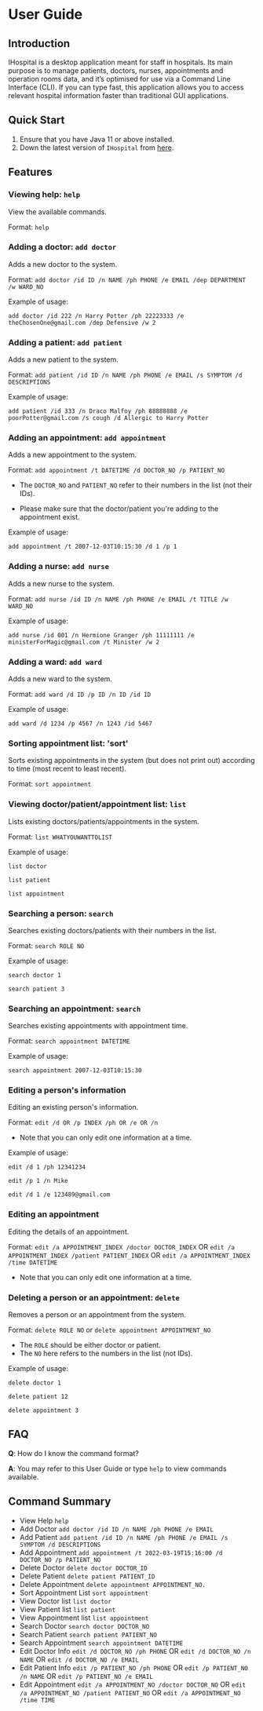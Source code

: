 # User Guide

## Introduction

IHospital is a desktop application meant for staff in hospitals. 
Its main purpose is to manage patients, doctors, nurses, appointments and operation rooms data, 
and it’s optimised for use via a Command Line Interface (CLI). If you can type fast, 
this application allows you to access relevant hospital information faster than traditional GUI applications.

## Quick Start

1. Ensure that you have Java 11 or above installed.
1. Down the latest version of `IHospital` from [here](https://github.com/AY2122S2-CS2113-T11-2/tp/releases).

## Features 

### Viewing help: `help`
View the available commands.

Format: `help`

### Adding a doctor: `add doctor`
Adds a new doctor to the system.

Format: `add doctor /id ID /n NAME /ph PHONE /e EMAIL /dep DEPARTMENT /w WARD_NO`

Example of usage: 

`add doctor /id 222 /n Harry Potter /ph 22223333 /e theChosenOne@gmail.com /dep Defensive /w 2`


### Adding a patient: `add patient`
Adds a new patient to the system.

Format: `add patient /id ID /n NAME /ph PHONE /e EMAIL /s SYMPTOM /d DESCRIPTIONS`

Example of usage:

`add patient /id 333 /n Draco Malfoy /ph 88888888 /e poorPotter@gmail.com /s cough /d Allergic to Harry Potter`


### Adding an appointment: `add appointment`
Adds a new appointment to the system.

Format: `add appointment /t DATETIME /d DOCTOR_NO /p PATIENT_NO`

* The `DOCTOR_NO` and `PATIENT_NO` refer to their numbers in the list (not their IDs).

* Please make sure that the doctor/patient you're adding to the appointment exist.

Example of usage:

`add appointment /t 2007-12-03T10:15:30 /d 1 /p 1`


### Adding a nurse: `add nurse`
Adds a new nurse to the system.

Format: `add nurse /id ID /n NAME /ph PHONE /e EMAIL /t TITLE /w WARD_NO`

Example of usage:

`add nurse /id 001 /n Hermione Granger /ph 11111111 /e ministerForMagic@gmail.com /t Minister /w 2`

### Adding a ward: `add ward`
Adds a new ward to the system.

Format: `add ward /d ID /p ID /n ID /id ID`

Example of usage:

`add ward /d 1234 /p 4567 /n 1243 /id 5467`


### Sorting appointment list: 'sort'
Sorts existing appointments in the system (but does not print out) according to time (most recent to least recent).

Format: `sort appointment`

### Viewing doctor/patient/appointment list: `list`
Lists existing doctors/patients/appointments in the system.

Format: `list WHATYOUWANTTOLIST`

Example of usage:

`list doctor`

`list patient`

`list appointment`

### Searching a person: `search`
Searches existing doctors/patients with their numbers in the list.

Format: `search ROLE NO`

Example of usage:

`search doctor 1`

`search patient 3`

### Searching an appointment: `search`
Searches existing appointments with appointment time.

Format: `search appointment DATETIME`

Example of usage: 

`search appointment 2007-12-03T10:15:30`

### Editing a person's information
Editing an existing person's information.

Format: `edit /d OR /p INDEX /ph OR /e OR /n`

* Note that you can only edit one information at a time.

Example of usage:

`edit /d 1 /ph 12341234`

`edit /p 1 /n Mike`

`edit /d 1 /e 123489@gmail.com`

### Editing an appointment
Editing the details of an appointment.

Format: `edit /a APPOINTMENT_INDEX /doctor DOCTOR_INDEX` OR `edit /a APPOINTMENT_INDEX /patient PATIENT_INDEX` OR `edit /a APPOINTMENT_INDEX /time DATETIME`

* Note that you can only edit one information at a time.

### Deleting a person or an appointment: `delete`
Removes a person or an appointment from the system.

Format: `delete ROLE NO` or `delete appointment APPOINTMENT_NO`

* The `ROLE` should be either doctor or patient.
* The `NO` here refers to the numbers in the list (not IDs).

Example of usage:

`delete doctor 1`

`delete patient 12`

`delete appointment 3`


## FAQ

**Q**: How do I know the command format? 

**A**: You may refer to this User Guide or type `help` to view commands available.

## Command Summary

* View Help `help`
* Add Doctor `add doctor /id ID /n NAME /ph PHONE /e EMAIL`
* Add Patient `add patient /id ID /n NAME /ph PHONE /e EMAIL /s SYMPTOM /d DESCRIPTIONS`
* Add Appointment `add appointment /t 2022-03-19T15:16:00 /d DOCTOR_NO /p PATIENT_NO`
* Delete Doctor `delete doctor DOCTOR_ID`
* Delete Patient `delete patient PATIENT_ID`
* Delete Appointment `delete appointment APPOINTMENT_NO.`
* Sort Appointment List `sort appointment`
* View Doctor list `list doctor`
* View Patient list `list patient`
* View Appointment list `list appointment`
* Search Doctor `search doctor DOCTOR_NO`
* Search Patient `search patient PATIENT_NO`
* Search Appointment `search appointment DATETIME`
* Edit Doctor Info `edit /d DOCTOR_NO /ph PHONE` OR `edit /d DOCTOR_NO /n NAME` OR `edit /d DOCTOR_NO /e EMAIL`
* Edit Patient Info `edit /p PATIENT_NO /ph PHONE` OR `edit /p PATIENT_NO /n NAME` OR `edit /p PATIENT_NO /e EMAIL`
* Edit Appointment `edit /a APPOINTMENT_NO /doctor DOCTOR_NO` OR `edit /a APPOINTMENT_NO /patient PATIENT_NO` OR `edit /a APPOINTMENT_NO /time TIME`
